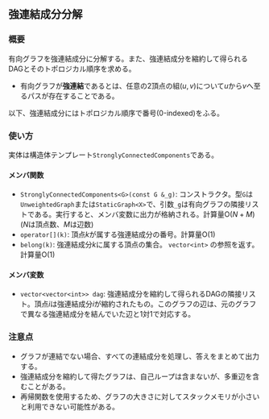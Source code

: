 ## 強連結成分分解

### 概要

有向グラフを強連結成分に分解する。また、強連結成分を縮約して得られるDAGとそのトポロジカル順序を求める。

- 有向グラフが**強連結**であるとは、任意の$2$頂点の組$(u,v)$について$u$から$v$へ至るパスが存在することである。

以下、強連結成分にはトポロジカル順序で番号($0$-indexed)をふる。

### 使い方

実体は構造体テンプレート`StronglyConnectedComponents`である。

#### メンバ関数

- `StronglyConnectedComponents<G>(const G &_g)`: コンストラクタ。型`G`は`UnweightedGraph`または`StaticGraph<X>`で、引数`_g`は有向グラフの隣接リストである。実行すると、メンバ変数に出力が格納される。計算量$\mathrm{O}(N+M)$ ($N$は頂点数、$M$は辺数)
- `operator[](k)`: 頂点$k$が属する強連結成分の番号。計算量$\mathrm{O}(1)$
- `belong(k)`: 強連結成分$k$に属する頂点の集合。 `vector<int>` の参照を返す。計算量$\mathrm{O}(1)$

#### メンバ変数

- `vector<vector<int>> dag`: 強連結成分を縮約して得られるDAGの隣接リスト。頂点$i$は強連結成分$i$が縮約されたもの。このグラフの辺は、元のグラフで異なる強連結成分を結んでいた辺と1対1で対応する。

### 注意点

- グラフが連結でない場合、すべての連結成分を処理し、答えをまとめて出力する。
- 強連結成分を縮約して得たグラフは、自己ループは含まないが、多重辺を含むことがある。
- 再帰関数を使用するため、グラフの大きさに対してスタックメモリが小さいと利用できない可能性がある。
